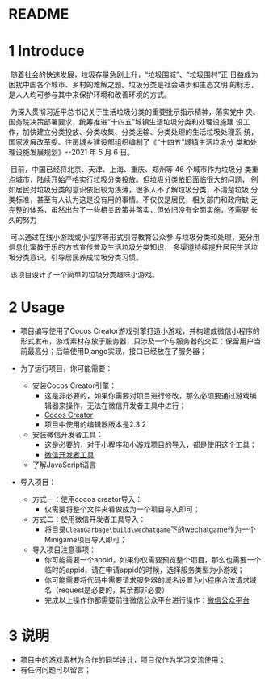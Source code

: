 # README

# 1 Introduce

​		随着社会的快速发展，垃圾存量急剧上升，“垃圾围城”、“垃圾围村”正 日益成为困扰中国各个城市、乡村的难解之题。垃圾分类是社会进步和生态文明 的标志，是人人均可参与其中来保护环境和改善环境的方式。 

​		为深入贯彻习近平总书记关于生活垃圾分类的重要批示指示精神，落实党中 央、国务院决策部署要求，统筹推进“十四五”城镇生活垃圾分类和处理设施建 设工作，加快建立分类投放、分类收集、分类运输、分类处理的生活垃圾处理系 统，国家发展改革委、住房城乡建设部组织编制了《“十四五”城镇生活垃圾分 类和处理设施发展规划》--2021 年 5 月 6 日。 

​		目前，中国已经将北京、天津、上海、重庆、郑州等 46 个城市作为垃圾分 类重点城市，陆续开始严格实行垃圾分类投放。但垃圾分类依旧面临很大的问题， 例如居民对垃圾分类的意识依旧较为浅薄，很多人不了解垃圾分类，不清楚垃圾 分类标准，甚至有人认为这是没有用的事情。不仅仅是居民，相关部门和政府缺 乏完整的体系，虽然出台了一些相关政策并落实，但依旧没有全面实施，还需要 长久的努力

​		可以通过在线小游戏或小程序等形式引导教育公众参 与垃圾分类和处理，充分用信息化寓教于乐的方式宣传普及生活垃圾分类知识， 多渠道持续提升居民生活垃圾分类意识，引导居民养成垃圾分类习惯。

​		该项目设计了一个简单的垃圾分类趣味小游戏。



# 2 Usage

* 项目编写使用了Cocos Creator游戏引擎打造小游戏，并构建成微信小程序的形式发布，游戏素材存放于服务器，只涉及一个与服务器的交互：保留用户当前最高分；后端使用Django实现，接口已经放在了服务器；
* 为了运行项目，你可能需要：
  * 安装Cocos Creator引擎：
    * 这是非必要的，如果你需要对项目进行修改，那么必须要通过游戏编辑器来操作，无法在微信开发者工具中进行；
    * [Cocos Creator](https://www.cocos.com/)
    * 项目中使用的编辑器版本是2.3.2
  * 安装微信开发者工具：
    * 这是必要的，对于小程序和小游戏项目的导入，都是使用这个工具；
    * [微信开发者工具](https://open.weixin.qq.com/)
  * 了解JavaScript语言

* 导入项目：
  * 方式一：使用cocos creator导入：
    * 仅需要将整个文件夹看做成为一个项目导入即可；
  * 方式二：使用微信开发者工具导入：
    * 将目录`CleanGarbage\build\wechatgame`下的wechatgame作为一个Minigame项目导入即可；
  * 导入项目注意事项：
    * 你可能需要一个appid，如果你仅需要预览整个项目，那么也需要一个临时的appid，请在申请appid的时候，选择服务类型为小游戏；
    * 你可能需要将代码中需要请求服务器的域名设置为小程序合法请求域名（request是必要的，其余都非必要）
    * 完成以上操作你都需要前往微信公众平台进行操作：[微信公众平台](https://mp.weixin.qq.com/)

# 3 说明

* 项目中的游戏素材为合作的同学设计，项目仅作为学习交流使用；
* 有任何问题可以留言；